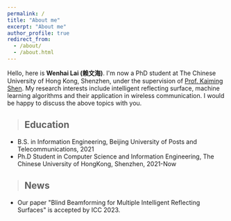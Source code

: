 ```yaml
---
permalink: /
title: "About me"
excerpt: "About me"
author_profile: true
redirect_from: 
  - /about/
  - /about.html
---
```


Hello, here is **Wenhai Lai (赖文海)**. I'm now a PhD student at The Chinese University of Hong Kong, Shenzhen, under the supervision of [Prof. Kaiming Shen](https://kaimingshen.github.io/index.html). My research interests include intelligent reflecting surface, machine learning algorithms and their application in wireless communication. I would be happy to discuss the above topics with you.

>## Education
* B.S. in Information Engineering, Beijing University of Posts and Telecommunications, 2021
* Ph.D Student in Computer Science and Information Engineering, The Chinese University of HongKong, Shenzhen, 2021-Now

>## News
* Our paper "Blind Beamforming for Multiple Intelligent Reflecting Surfaces" is accepted by ICC 2023.


